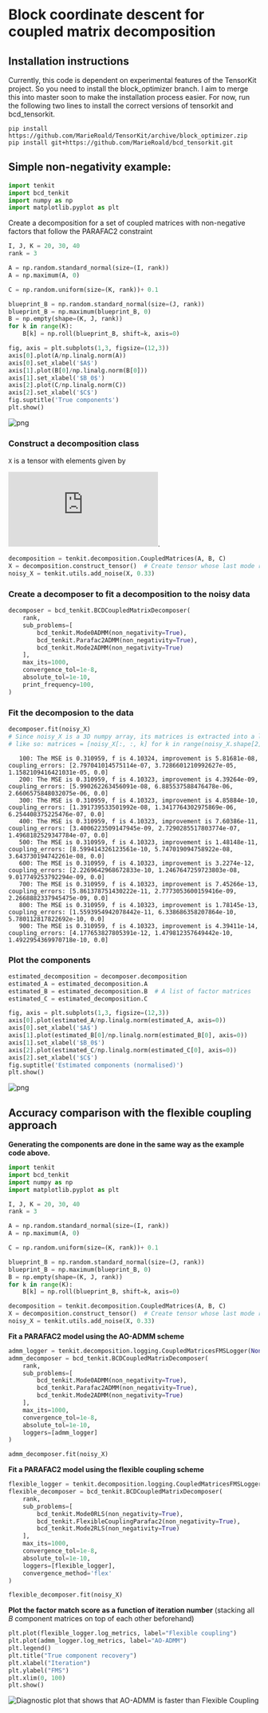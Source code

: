 # Block coordinate descent for coupled matrix decomposition

## Installation instructions
Currently, this code is dependent on experimental features of the TensorKit project. So you need to install the block_optimizer branch. I aim to merge this into master soon to make the installation process easier. For now, run the following two lines to install the correct versions of tensorkit and bcd_tensorkit.

    pip install https://github.com/MarieRoald/TensorKit/archive/block_optimizer.zip
    pip install git+https://github.com/MarieRoald/bcd_tensorkit.git

## Simple non-negativity example:
```python
import tenkit
import bcd_tenkit
import numpy as np
import matplotlib.pyplot as plt
```
Create a decomposition for a set of coupled matrices with non-negative factors that follow the PARAFAC2 constraint
```python
I, J, K = 20, 30, 40
rank = 3

A = np.random.standard_normal(size=(I, rank))
A = np.maximum(A, 0)

C = np.random.uniform(size=(K, rank))+ 0.1

blueprint_B = np.random.standard_normal(size=(J, rank))
blueprint_B = np.maximum(blueprint_B, 0)
B = np.empty(shape=(K, J, rank))
for k in range(K):
    B[k] = np.roll(blueprint_B, shift=k, axis=0)

fig, axis = plt.subplots(1,3, figsize=(12,3))
axis[0].plot(A/np.linalg.norm(A))
axis[0].set_xlabel('$A$')
axis[1].plot(B[0]/np.linalg.norm(B[0]))
axis[1].set_xlabel('$B_0$')
axis[2].plot(C/np.linalg.norm(C))
axis[2].set_xlabel('$C$')
fig.suptitle('True components')
plt.show()
```


![png](readme_images/nn_components.png)


### Construct a decomposition class

`X` is a tensor with elements given by 

![\mathcal{X}_{ijk} = \sum_{r=1}^{\texttt{rank}} a_{ir} b_{kjr} c_{kr}](https://latex.codecogs.com/gif.latex?%5Cmathcal%7BX%7D_%7Bijk%7D%20%3D%20%5Csum_%7Br%3D1%7D%5E%7B%5Ctexttt%7Brank%7D%7D%20a_%7Bir%7D%20b_%7Bkjr%7D%20c_%7Bkr%7D). 
```python
decomposition = tenkit.decomposition.CoupledMatrices(A, B, C)
X = decomposition.construct_tensor()  # Create tensor whose last mode represent matrix number
noisy_X = tenkit.utils.add_noise(X, 0.33)
```

### Create a decomposer to fit a decomposition to the noisy data
```python
decomposer = bcd_tenkit.BCDCoupledMatrixDecomposer(
    rank,
    sub_problems=[
        bcd_tenkit.Mode0ADMM(non_negativity=True),
        bcd_tenkit.Parafac2ADMM(non_negativity=True),
        bcd_tenkit.Mode2ADMM(non_negativity=True)
    ],
    max_its=1000,
    convergence_tol=1e-8,
    absolute_tol=1e-10,
    print_frequency=100,
)
```

### Fit the decomposion to the data
```python
decomposer.fit(noisy_X)
# Since noisy_X is a 3D numpy array, its matrices is extracted into a list
# like so: matrices = [noisy_X[:, :, k] for k in range(noisy_X.shape[2])]
```

       100: The MSE is 0.310959, f is 4.10324, improvement is 5.81681e-08, coupling_errors: [2.797041014575114e-07, 3.7286601210992627e-05, 1.1582109416421031e-05, 0.0]
       200: The MSE is 0.310959, f is 4.10323, improvement is 4.39264e-09, coupling_errors: [5.990262263456091e-08, 6.885537588476478e-06, 2.6606575848032075e-06, 0.0]
       300: The MSE is 0.310959, f is 4.10323, improvement is 4.85884e-10, coupling_errors: [1.391739533501992e-08, 1.3417764302975869e-06, 6.254408375225476e-07, 0.0]
       400: The MSE is 0.310959, f is 4.10323, improvement is 7.60386e-11, coupling_errors: [3.4006223509147945e-09, 2.7290285517803774e-07, 1.4968182529347784e-07, 0.0]
       500: The MSE is 0.310959, f is 4.10323, improvement is 1.48148e-11, coupling_errors: [8.599414326123561e-10, 5.747019094758922e-08, 3.643730194742261e-08, 0.0]
       600: The MSE is 0.310959, f is 4.10323, improvement is 3.2274e-12, coupling_errors: [2.2269642968672833e-10, 1.2467647259723803e-08, 9.017749253792294e-09, 0.0]
       700: The MSE is 0.310959, f is 4.10323, improvement is 7.45266e-13, coupling_errors: [5.861378751430222e-11, 2.7773053600159416e-09, 2.2668882337945475e-09, 0.0]
       800: The MSE is 0.310959, f is 4.10323, improvement is 1.78145e-13, coupling_errors: [1.5593954942078442e-11, 6.338686358207864e-10, 5.780112817822692e-10, 0.0]
       900: The MSE is 0.310959, f is 4.10323, improvement is 4.39411e-14, coupling_errors: [4.177653827805391e-12, 1.479812357649442e-10, 1.4922954369970718e-10, 0.0]



### Plot the components
```python
estimated_decomposition = decomposer.decomposition
estimated_A = estimated_decomposition.A
estimated_B = estimated_decomposition.B  # A list of factor matrices
estimated_C = estimated_decomposition.C

fig, axis = plt.subplots(1,3, figsize=(12,3))
axis[0].plot(estimated_A/np.linalg.norm(estimated_A, axis=0))
axis[0].set_xlabel('$A$')
axis[1].plot(estimated_B[0]/np.linalg.norm(estimated_B[0], axis=0))
axis[1].set_xlabel('$B_0$')
axis[2].plot(estimated_C/np.linalg.norm(estimated_C[0], axis=0))
axis[2].set_xlabel('$C$')
fig.suptitle('Estimated components (normalised)')
plt.show()
```

![png](readme_images/nn_estimated.png)


## Accuracy comparison with the flexible coupling approach
**Generating the components are done in the same way as the example code above.**
```python
import tenkit
import bcd_tenkit
import numpy as np
import matplotlib.pyplot as plt

I, J, K = 20, 30, 40
rank = 3

A = np.random.standard_normal(size=(I, rank))
A = np.maximum(A, 0)

C = np.random.uniform(size=(K, rank))+ 0.1

blueprint_B = np.random.standard_normal(size=(J, rank))
blueprint_B = np.maximum(blueprint_B, 0)
B = np.empty(shape=(K, J, rank))
for k in range(K):
    B[k] = np.roll(blueprint_B, shift=k, axis=0)

decomposition = tenkit.decomposition.CoupledMatrices(A, B, C)
X = decomposition.construct_tensor()  # Create tensor whose last mode represent matrix number
noisy_X = tenkit.utils.add_noise(X, 0.33)
```

**Fit a PARAFAC2 model using the AO-ADMM scheme**
```python
admm_logger = tenkit.decomposition.logging.CoupledMatricesFMSLogger(None, decomposition=decomposition)
admm_decomposer = bcd_tenkit.BCDCoupledMatrixDecomposer(
    rank,
    sub_problems=[
        bcd_tenkit.Mode0ADMM(non_negativity=True),
        bcd_tenkit.Parafac2ADMM(non_negativity=True),
        bcd_tenkit.Mode2ADMM(non_negativity=True)
    ],
    max_its=1000,
    convergence_tol=1e-8,
    absolute_tol=1e-10,
    loggers=[admm_logger]
)

admm_decomposer.fit(noisy_X)
```

**Fit a PARAFAC2 model using the flexible coupling scheme**
```python
flexible_logger = tenkit.decomposition.logging.CoupledMatricesFMSLogger(None, decomposition=decomposition)
flexible_decomposer = bcd_tenkit.BCDCoupledMatrixDecomposer(
    rank,
    sub_problems=[
        bcd_tenkit.Mode0RLS(non_negativity=True),
        bcd_tenkit.FlexibleCouplingParafac2(non_negativity=True),
        bcd_tenkit.Mode2RLS(non_negativity=True)
    ],
    max_its=1000,
    convergence_tol=1e-8,
    absolute_tol=1e-10,
    loggers=[flexible_logger],
    convergence_method='flex'
)

flexible_decomposer.fit(noisy_X)
```

**Plot the factor match score as a function of iteration number** (stacking all *B* component matrices on top of each other beforehand)
```python
plt.plot(flexible_logger.log_metrics, label="Flexible coupling")
plt.plot(admm_logger.log_metrics, label="AO-ADMM")
plt.legend()
plt.title("True component recovery")
plt.xlabel("Iteration")
plt.ylabel("FMS")
plt.xlim(0, 100)
plt.show()
```


![Diagnostic plot that shows that AO-ADMM is faster than Flexible Coupling](readme_images/fms_plot.png)

